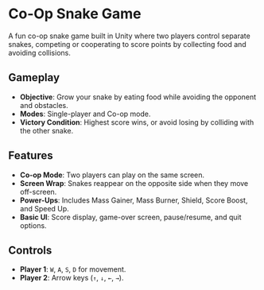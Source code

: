 # Co-Op Snake Game

A fun co-op snake game built in Unity where two players control separate snakes, competing or cooperating to score points by collecting food and avoiding collisions.

## Gameplay
- **Objective**: Grow your snake by eating food while avoiding the opponent and obstacles.
- **Modes**: Single-player and Co-op mode.
- **Victory Condition**: Highest score wins, or avoid losing by colliding with the other snake.

## Features
- **Co-op Mode**: Two players can play on the same screen.
- **Screen Wrap**: Snakes reappear on the opposite side when they move off-screen.
- **Power-Ups**: Includes Mass Gainer, Mass Burner, Shield, Score Boost, and Speed Up.
- **Basic UI**: Score display, game-over screen, pause/resume, and quit options.

## Controls
- **Player 1**: `W`, `A`, `S`, `D` for movement.
- **Player 2**: Arrow keys (`↑`, `↓`, `←`, `→`).
